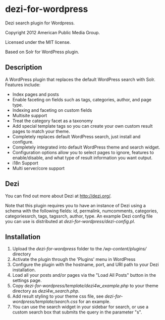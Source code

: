 dezi-for-wordpress
==================

Dezi search plugin for Wordpress.

Copyright 2012 American Public Media Group.

Licensed under the MIT license.

Based on Solr for WordPress plugin.

## Description ##

A WordPress plugin that replaces the default WordPress search with Solr.  Features include:

 * Index pages and posts
 * Enable faceting on fields such as tags, categories, author, and page type.
 * Indexing and faceting on custom fields
 * Multisite support
 * Treat the category facet as a taxonomy
 * Add special template tags so you can create your own custom result pages to match your theme.
 * Completely replaces default WordPress search, just install and configure.
 * Completely integrated into default WordPress theme and search widget.
 * Configuration options allow you to select pages to ignore, features to enable/disable, and what type of result information you want output.
 * i18n Support
 * Multi server/core support

## Dezi ##

You can find out more about Dezi at http://dezi.org/.

Note that this plugin requires you to have an instance of Dezi 
using a schema with the following fields: 
id, permalink, numcomments, categories, categoriessrch, tags, tagssrch, author, type.
An example Dezi config file you can use is distributed at *dezi-for-wordpress/dezi-config.pl*.

## Installation ##

 1. Upload the *dezi-for-wordpress* folder to the */wp-content/plugins/* directory
 2. Activate the plugin through the 'Plugins' menu in WordPress
 3. Configure the plugin with the hostname, port, and URI path to your Dezi installation.
 4. Load all your posts and/or pages via the "Load All Posts" button in the settings page.
 5. Copy *dezi-for-wordpress/template/dezi4w_example.php* to your theme directory as *dezi4w_search.php*.
 6. Add result styling to your theme css file, see *dezi-for-wordpress/template/search.css* for an example.
 7. You can use the search widget in your sidebar for search, or use a custom search box that submits the query in the parameter "s".



